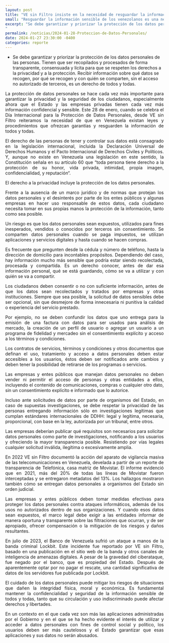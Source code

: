 ```yaml
---
layout: post
title: "VE sin Filtro insiste en la necesidad de resguardar la información sensible de los venezolanos"
small: "Resguardar la información sensible de los venezolanos es una necesidad"
excerpt: "Se debe garantizar y priorizar la protección de los datos personales de las personas. Tienen que ser recopilados y procesados de forma transparente, consensuada y lícita para que se respeten los derechos a la privacidad y a la protección. Recibir información sobre qué datos se recogen, por qué se recogen y con quién se comparten, sin el acceso no autorizado de terceros, es un derecho de todos y todas.
"
permalink: /noticias/2024-01-28-Proteccion-de-Datos-Personales/
date: 2024-01-27 23:30:00 -0400
categories: reporte
---
```

* Se debe garantizar y priorizar la protección de los datos personales de las personas. Tienen que ser recopilados y procesados de forma transparente, consensuada y lícita para que se respeten los derechos a la privacidad y a la protección. Recibir información sobre qué datos se recogen, por qué se recogen y con quién se comparten, sin el acceso no autorizado de terceros, es un derecho de todos y todas.

<p style="text-align: justify;">La protección de datos personales se hace cada vez más importante para garantizar la privacidad y la seguridad de los ciudadanos, especialmente ahora que el Estado y las empresas privadas tienen cada vez más información confidencial y sensible. Este 28 de enero, cuando se celebra el Día Internacional para la Protección de Datos Personales, desde VE sin Filtro reiteramos la necesidad de que en Venezuela existan leyes y procedimientos que ofrezcan garantías y resguarden la información de todos y todas.</p>

<p style="text-align: justify;">El derecho de las personas de tener y controlar sus datos está consagrado en la legislación internacional, incluida la Declaración Universal de Derechos Humanos y el Pacto Internacional de Derechos Civiles y Políticos. Y, aunque no existe en Venezuela una legislación en este sentido, la Constitución señala en su artículo 60 que “toda persona tiene derecho a la protección de su honor, vida privada, intimidad, propia imagen, confidencialidad, y reputación“.</p>

<p style="text-align: justify;">El derecho a la privacidad incluye la protección de los datos personales.</p>

<p style="text-align: justify;">Frente a la ausencia de un marco jurídico y de normas que protejan los datos personales y el desinterés por parte de los entes públicos y algunas empresas en hacer uso responsable de estos datos, cada ciudadano necesita tomar en sus propias manos la protección de la información, tanto como sea posible.</p>

<p style="text-align: justify;">Un riesgo es que los datos personales sean expuestos, utilizados para fines inesperados, vendidos o conocidos por terceros sin consentimiento. Se comparten datos personales cuando se paga impuestos,  se utilizan aplicaciones y servicios digitales y hasta cuando se hacen  compras.</p>

<p style="text-align: justify;">Es frecuente que pregunten desde la cédula y número de teléfono, hasta la dirección de domicilio para incontables propósitos. Dependiendo del caso, hay información mucho más sensible que podría estar siendo recolectada, procesada y compartida. Es un derecho conocer, antes de dar esa información personal, qué se está guardando, cómo se va a utilizar y con quién se va a compartir.</p>

<p style="text-align: justify;">Los ciudadanos deben consentir o no con suficiente información, antes de que los datos sean recolectados y tratados por empresas y otras instituciones. Siempre que sea posible, la solicitud de datos sensibles debe ser opcional, sin que desmejore de forma innecesaria ni punitiva la calidad o experiencia del servicio prestado.</p>

<p style="text-align: justify;">Por ejemplo, no se deben confundir los datos que uno entrega para la emisión de una factura con datos para ser usados para análisis de mercado, la creación de un perfil de usuario o agregar un usuario a un programa de fidelidad y mercadeo sin el consentimiento explícito y acceso a los términos y condiciones.</p>

<p style="text-align: justify;">Los contratos de servicios, términos y condiciones y  otros documentos que definan el uso, tratamiento y acceso a datos personales deben estar accesibles a los usuarios, éstos deben ser notificados ante cambios y deben tener la posibilidad de retirarse de los programas o servicios.</p>

<p style="text-align: justify;">Las empresas y entes públicos que manejan datos personales no deben vender ni permitir el acceso de personas y otras entidades a ellos, incluyendo el contenido de comunicaciones, compras o cualquier otro dato, sin un consentimiento explícito e informado que lo autorice.</p>

<p style="text-align: justify;">Incluso ante solicitudes de datos por parte de organismos del Estado, en caso de supuestas investigaciones, se debe respetar la privacidad de las personas entregando información sólo en investigaciones legítimas que cumplan estándares internacionales de DDHH: legal y legítima, necesaria, proporcional, con base en la ley, autorizada por un tribunal, entre otros.</p>

<p style="text-align: justify;">Las empresas deberían publicar qué requisitos son necesarios para solicitar datos personales como parte de investigaciones, notificando a los usuarios y ofreciendo la mayor transparencia posible. Resistiendo por vías legales cualquier solicitud inválida, ilegítima o excesivamente amplia.</p>

<p style="text-align: justify;">En 2022 VE sin Filtro documentó la acción del aparato de vigilancia masiva de las telecomunicaciones en Venezuela, develada a partir de un reporte de transparencia de Telefónica, casa matriz de Movistar. El informe evidenció que en 2021, más del 20% de todas las líneas de Movistar fueron interceptadas y se entregaron metadatos del 13%. Los hallazgos mostraron también cómo se entregan datos personales a organismos del Estado sin orden judicial.</p>

<p style="text-align: justify;">Las empresas y entes públicos deben tomar medidas efectivas para proteger los datos personales contra ataques informáticos, además de los usos no autorizados dentro de sus organizaciones. Y cuando esos datos sean expuestos, el marco legal debe exigir a las entidades informar de manera oportuna y transparente sobre las filtraciones que ocurran, y de ser apropiado, ofrecer compensación o la mitigación de los riesgos y daños resultantes.</p>

<p style="text-align: justify;">En julio de 2023, el Banco de Venezuela sufrió un ataque a manos de la banda criminal Lockbit. Este incidente fue reportado por VE sin Filtro, basado en una publicación en el sitio web de la banda y otros  canales de inteligencia de amenazas digitales. A pesar de la gravedad del ciberataque, fue negado por el banco, que es propiedad del Estado. Después de aparentemente optar por no pagar el rescate, una cantidad significativa de datos de los servidores fue publicada por Lockbit.</p>

<p style="text-align: justify;">El cuidado de los datos personales puede mitigar los riesgos de situaciones que dañen la integridad física, moral y económica. Es fundamental mantener la confidencialidad y seguridad de la información sensible de todos y todas, tanto que su circulación y uso indiscriminado puede afectar derechos y libertades.</p>

<p style="text-align: justify;">En un contexto en el que cada vez son más las aplicaciones administradas por el Gobierno y en el que se ha hecho evidente el interés de utilizar y acceder a datos personales con fines de control social y político, los usuarios deben ser más cautelosos y el Estado garantizar que esas aplicaciones y sus datos no serán abusados.</p>
